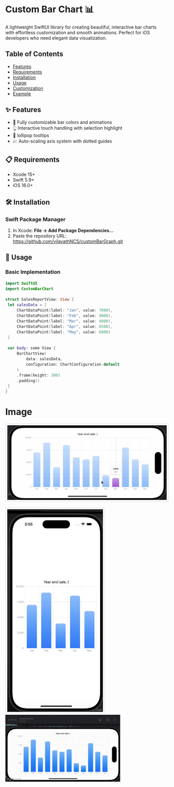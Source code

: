 # Custom Bar Chart 📊

A lightweight SwiftUI library for creating beautiful, interactive bar charts with effortless customization and smooth animations. Perfect for iOS developers who need elegant data visualization.

## Table of Contents
- [Features](#-features)
- [Requirements](#-requirements)
- [Installation](#-installation)
- [Usage](#-usage)
- [Customization](#-customization)
- [Example](#-example)

## ✨ Features
- 🎨 Fully customizable bar colors and animations
- 👆 Interactive touch handling with selection highlight
- 💬 lollipop tooltips 
- 📈 Auto-scaling axis system with dotted guides


## 📋 Requirements
- Xcode 15+
- Swift 5.9+
- iOS 16.0+

## 🛠️ Installation

### Swift Package Manager
1. In Xcode: **File → Add Package Dependencies...**
2. Paste the repository URL: https://github.com/vilayathNCS/customBarGraph.git

## 🚀 Usage

### Basic Implementation
```swift
import SwiftUI
import CustomBarChart

struct SalesReportView: View {
 let salesData = [
     ChartDataPoint(label: "Jan", value: 7000),
     ChartDataPoint(label: "Feb", value: 9000),
     ChartDataPoint(label: "Mar", value: 4000),
     ChartDataPoint(label: "Apr", value: 8500),
     ChartDataPoint(label: "May", value: 6000)
 ]
 
 var body: some View {
     BarChartView(
         data: salesData,
         configuration: ChartConfiguration.default
     )
     .frame(height: 300)
     .padding()
 }
}
```

# Image
<!-- Landscape Bar Graph -->
<img src="https://github.com/vilayathNCS/customBarGraph/blob/9a6a0ad9ac2bf978b7c64bac041d8a8417454db5/landscapeBar.png" 
     alt="Landscape Bar Graph" 
     style="width: 500px; height: auto; border: 1px solid #ddd; border-radius: 4px; padding: 5px;" />
<!-- Portrait Bar Graph -->
<img src="https://github.com/vilayathNCS/customBarGraph/blob/ddd1132b449f5ac92f586113404d1f0400d984fb/portraitBar.png" 
     alt="Portrait Bar Graph" 
     style="width: 300px; height: auto; border: 1px solid #ddd; border-radius: 4px; padding: 5px;" />
![image alt](https://github.com/vilayathNCS/customBarGraph/blob/9a6a0ad9ac2bf978b7c64bac041d8a8417454db5/gif.gif)

